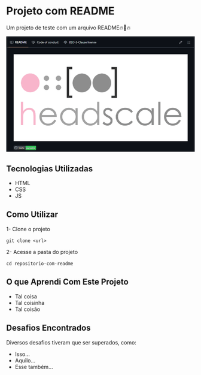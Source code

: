 # Projeto com README
Um projeto de teste com um arquivo README🔥🗿🔥

[<img src="./Gif de Teste Para a Aula de README.gif" alt="gif de um README">](https://google.com)

## Tecnologias Utilizadas
- HTML
- CSS
- JS

## Como Utilizar
1- Clone o projeto
```
git clone <url>
```

2- Acesse a pasta do projeto
```
cd repositorio-com-readme
```

## O que Aprendi Com Este Projeto
- Tal coisa
- Tal coisinha
- Tal coisão

## Desafios Encontrados
Diversos desafios tiveram que ser superados, como:
- Isso...
- Aquilo...
- Esse também...